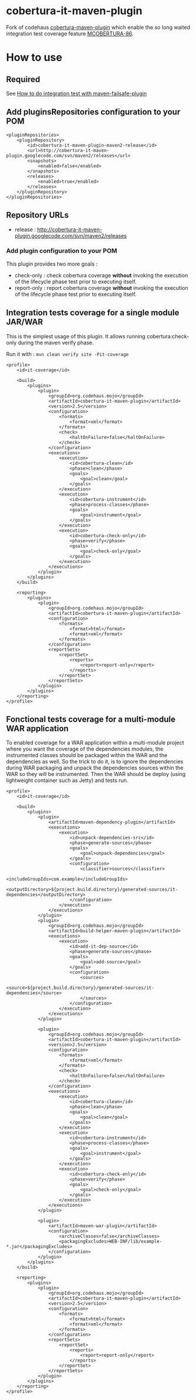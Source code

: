 # cobertura-it-maven-plugin

Fork of codehaus [cobertura-maven-plugin](http://mojo.codehaus.org/cobertura-maven-plugin) which enable the so long waited integration test coverage feature [MCOBERTURA-86](http://jira.codehaus.org/browse/MCOBERTURA-86).

# How to use

## Required

See [How to do integration test with maven-failsafe-plugin](http://maven.apache.org/plugins/maven-failsafe-plugin/usage.html)

## Add pluginsRepositories configuration to your POM

    <pluginRepositories>
        <pluginRepository>
            <id>cobertura-it-maven-plugin-maven2-release</id>
            <url>http://cobertura-it-maven-plugin.googlecode.com/svn/maven2/releases</url>
            <snapshots>
                <enabled>false</enabled>
            </snapshots>
            <releases>
                <enabled>true</enabled>
            </releases>
        </pluginRepository>
    </pluginRepositories>

## Repository URLs

  * release : http://cobertura-it-maven-plugin.googlecode.com/svn/maven2/releases

### Add plugin configuration to your POM

This plugin provides two more goals :

  * check-only : check cobertura coverage **without** invoking the execution of the lifecycle phase test prior to executing itself.
  * report-only : report cobertura coverage **without** invoking the execution of the lifecycle phase test prior to executing itself.

## Integration tests coverage for a single module JAR/WAR

This is the simplest usage of this plugin. It allows running cobertura:check-only during the maven verify phase.

Run it with : <code>mvn clean verify site -Pit-coverage</code>

    <profile>
        <id>it-coverage</id>
        
        <build>
            <plugins>
                <plugin>
                    <groupId>org.codehaus.mojo</groupId>
                    <artifactId>cobertura-it-maven-plugin</artifactId>
                    <version>2.5</version>
                    <configuration>
                        <formats>
                            <format>xml</format>
                        </formats> 
                        <check>
                            <haltOnFailure>false</haltOnFailure>
                        </check>
                    </configuration>
                    <executions>
                        <execution>
                            <id>cobertura-clean</id>
                            <phase>clean</phase>
                            <goals>
                                <goal>clean</goal>
                            </goals>
                        </execution>
                        <execution>
                            <id>cobertura-instrument</id>
                            <phase>process-classes</phase>
                            <goals>
                                <goal>instrument</goal>
                            </goals>
                        </execution>
                        <execution>
                            <id>cobertura-check-only</id>
                            <phase>verify</phase>
                            <goals>
                                <goal>check-only</goal>
                            </goals>
                        </execution>
                    </executions>
                </plugin>
            </plugins>
        </build>
        
        <reporting>
            <plugins>
                <plugin>
                    <groupId>org.codehaus.mojo</groupId>
                    <artifactId>cobertura-it-maven-plugin</artifactId>
                    <configuration>
                        <formats>
                            <format>html</format>
                            <format>xml</format>
                        </formats>
                    </configuration>
                    <reportSets>
                        <reportSet>
                            <reports>
                                <report>report-only</report>
                            </reports>
                        </reportSet>
                    </reportSets>
                </plugin>
            </plugins>
        </reporting>
    </profile>

## Fonctional tests coverage for a multi-module WAR application

To enabled coverage for a WAR application within a multi-module project where you want the  coverage of the dependencies modules, the instrumented classes should be packaged within the WAR and the dependencies as well.
So the trick to do it, is to ignore the dependencies during WAR packaging and unpack the dependencies sources within the WAR so they will be instrumented. Then the WAR should be deploy (using lightweight container such as Jetty) and tests run.

    <profile>
        <id>it-coverage</id>
        
        <build>
            <plugins>
                <plugin>
                    <artifactId>maven-dependency-plugin</artifactId>
                    <executions>
                        <execution>
                            <id>unpack-dependencies-src</id>
                            <phase>generate-sources</phase>
                            <goals>
                                <goal>unpack-dependencies</goal>
                            </goals>
                            <configuration>
                                <classifier>sources</classifier>
                                <includeGroupIds>com.example</includeGroupIds>
                                 <outputDirectory>${project.build.directory}/generated-sources/it-dependencies</outputDirectory>
                            </configuration>
                        </execution>
                    </executions>
                </plugin>
                <plugin>
                    <groupId>org.codehaus.mojo</groupId>
                    <artifactId>build-helper-maven-plugin</artifactId>
                    <executions>
                        <execution>
                            <id>add-it-dep-source</id>
                            <phase>generate-sources</phase>
                            <goals>
                                <goal>add-source</goal>
                            </goals>
                            <configuration>
                                <sources>
                                    <source>${project.build.directory}/generated-sources/it-dependencies</source>
                                </sources>
                            </configuration>
                        </execution>
                    </executions>
                </plugin>
    
                <plugin>
                    <groupId>org.codehaus.mojo</groupId>
                    <artifactId>cobertura-it-maven-plugin</artifactId>
                    <version>2.5</version>
                    <configuration>
                        <formats>
                            <format>xml</format>
                        </formats> 
                        <check>
                            <haltOnFailure>false</haltOnFailure>
                        </check>
                    </configuration>
                    <executions>
                        <execution>
                            <id>cobertura-clean</id>
                            <phase>clean</phase>
                            <goals>
                                <goal>clean</goal>
                            </goals>
                        </execution>
                        <execution>
                            <id>cobertura-instrument</id>
                            <phase>process-classes</phase>
                            <goals>
                                <goal>instrument</goal>
                            </goals>
                        </execution>
                        <execution>
                            <id>cobertura-check-only</id>
                            <phase>verify</phase>
                            <goals>
                                <goal>check-only</goal>
                            </goals>
                        </execution>
                    </executions>
                </plugin>
                
                <plugin>
                    <artifactId>maven-war-plugin</artifactId>
                    <configuration>
                        <archiveClasses>false</archiveClasses>
                        <packagingExcludes>WEB-INF/lib/example-*.jar</packagingExcludes>
                    </configuration>
                </plugin>
            </plugins>
        </build>
        
        <reporting>
            <plugins>
                <plugin>
                    <groupId>org.codehaus.mojo</groupId>
                    <artifactId>cobertura-it-maven-plugin</artifactId>
                    <version>2.5</version>
                    <configuration>
                        <formats>
                            <format>html</format>
                            <format>xml</format>
                        </formats>
                    </configuration>
                    <reportSets>
                        <reportSet>
                            <reports>
                                <report>report-only</report>
                            </reports>
                        </reportSet>
                    </reportSets>
                </plugin>
            </plugins>
        </reporting>
    </profile>
